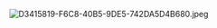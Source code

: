 ![D3415819-F6C8-40B5-9DE5-742DA5D4B680.jpeg](http://pic.zaqbest.com/i/2022/04/30/626d329b13616.jpeg)